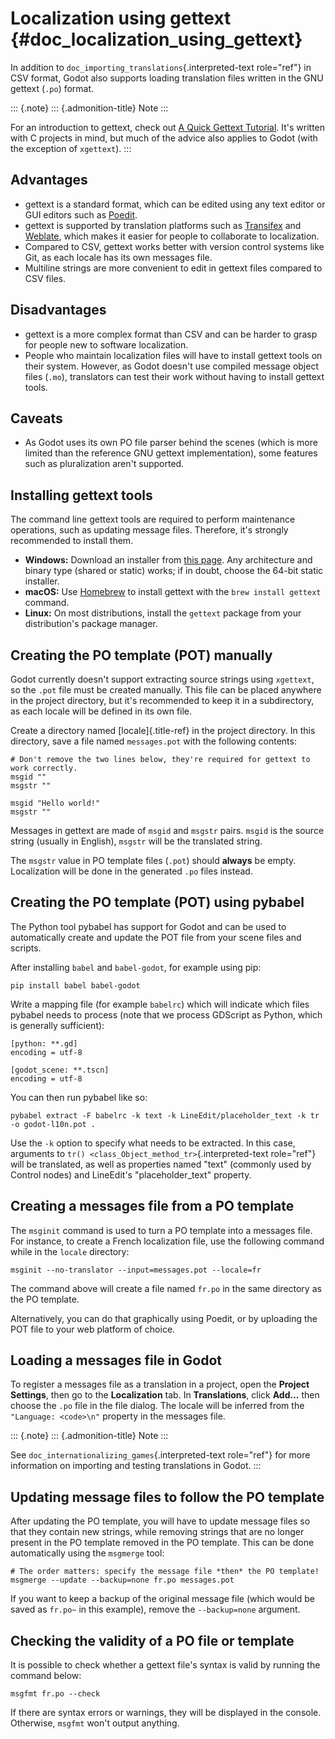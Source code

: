 Localization using gettext {#doc_localization_using_gettext}
==========================

In addition to `doc_importing_translations`{.interpreted-text
role="ref"} in CSV format, Godot also supports loading translation files
written in the GNU gettext (`.po`) format.

::: {.note}
::: {.admonition-title}
Note
:::

For an introduction to gettext, check out [A Quick Gettext
Tutorial](https://www.labri.fr/perso/fleury/posts/programming/a-quick-gettext-tutorial.html).
It\'s written with C projects in mind, but much of the advice also
applies to Godot (with the exception of `xgettext`).
:::

Advantages
----------

-   gettext is a standard format, which can be edited using any text
    editor or GUI editors such as [Poedit](https://poedit.net/).
-   gettext is supported by translation platforms such as
    [Transifex](https://www.transifex.com/) and
    [Weblate](https://weblate.org/), which makes it easier for people to
    collaborate to localization.
-   Compared to CSV, gettext works better with version control systems
    like Git, as each locale has its own messages file.
-   Multiline strings are more convenient to edit in gettext files
    compared to CSV files.

Disadvantages
-------------

-   gettext is a more complex format than CSV and can be harder to grasp
    for people new to software localization.
-   People who maintain localization files will have to install gettext
    tools on their system. However, as Godot doesn\'t use compiled
    message object files (`.mo`), translators can test their work
    without having to install gettext tools.

Caveats
-------

-   As Godot uses its own PO file parser behind the scenes (which is
    more limited than the reference GNU gettext implementation), some
    features such as pluralization aren\'t supported.

Installing gettext tools
------------------------

The command line gettext tools are required to perform maintenance
operations, such as updating message files. Therefore, it\'s strongly
recommended to install them.

-   **Windows:** Download an installer from [this
    page](https://mlocati.github.io/articles/gettext-iconv-windows.html).
    Any architecture and binary type (shared or static) works; if in
    doubt, choose the 64-bit static installer.
-   **macOS:** Use [Homebrew](https://brew.sh/) to install gettext with
    the `brew install gettext` command.
-   **Linux:** On most distributions, install the `gettext` package from
    your distribution\'s package manager.

Creating the PO template (POT) manually
---------------------------------------

Godot currently doesn\'t support extracting source strings using
`xgettext`, so the `.pot` file must be created manually. This file can
be placed anywhere in the project directory, but it\'s recommended to
keep it in a subdirectory, as each locale will be defined in its own
file.

Create a directory named [locale]{.title-ref} in the project directory.
In this directory, save a file named `messages.pot` with the following
contents:

    # Don't remove the two lines below, they're required for gettext to work correctly.
    msgid ""
    msgstr ""

    msgid "Hello world!"
    msgstr ""

Messages in gettext are made of `msgid` and `msgstr` pairs. `msgid` is
the source string (usually in English), `msgstr` will be the translated
string.

The `msgstr` value in PO template files (`.pot`) should **always** be
empty. Localization will be done in the generated `.po` files instead.

Creating the PO template (POT) using pybabel
--------------------------------------------

The Python tool pybabel has support for Godot and can be used to
automatically create and update the POT file from your scene files and
scripts.

After installing `babel` and `babel-godot`, for example using pip:

    pip install babel babel-godot

Write a mapping file (for example `babelrc`) which will indicate which
files pybabel needs to process (note that we process GDScript as Python,
which is generally sufficient):

    [python: **.gd]
    encoding = utf-8

    [godot_scene: **.tscn]
    encoding = utf-8

You can then run pybabel like so:

    pybabel extract -F babelrc -k text -k LineEdit/placeholder_text -k tr -o godot-l10n.pot .

Use the `-k` option to specify what needs to be extracted. In this case,
arguments to `tr() <class_Object_method_tr>`{.interpreted-text
role="ref"} will be translated, as well as properties named \"text\"
(commonly used by Control nodes) and LineEdit\'s \"placeholder\_text\"
property.

Creating a messages file from a PO template
-------------------------------------------

The `msginit` command is used to turn a PO template into a messages
file. For instance, to create a French localization file, use the
following command while in the `locale` directory:

    msginit --no-translator --input=messages.pot --locale=fr

The command above will create a file named `fr.po` in the same directory
as the PO template.

Alternatively, you can do that graphically using Poedit, or by uploading
the POT file to your web platform of choice.

Loading a messages file in Godot
--------------------------------

To register a messages file as a translation in a project, open the
**Project Settings**, then go to the **Localization** tab. In
**Translations**, click **Add...** then choose the `.po` file in the
file dialog. The locale will be inferred from the `"Language: <code>\n"`
property in the messages file.

::: {.note}
::: {.admonition-title}
Note
:::

See `doc_internationalizing_games`{.interpreted-text role="ref"} for
more information on importing and testing translations in Godot.
:::

Updating message files to follow the PO template
------------------------------------------------

After updating the PO template, you will have to update message files so
that they contain new strings, while removing strings that are no longer
present in the PO template removed in the PO template. This can be done
automatically using the `msgmerge` tool:

    # The order matters: specify the message file *then* the PO template!
    msgmerge --update --backup=none fr.po messages.pot

If you want to keep a backup of the original message file (which would
be saved as `fr.po~` in this example), remove the `--backup=none`
argument.

Checking the validity of a PO file or template
----------------------------------------------

It is possible to check whether a gettext file\'s syntax is valid by
running the command below:

    msgfmt fr.po --check

If there are syntax errors or warnings, they will be displayed in the
console. Otherwise, `msgfmt` won\'t output anything.
